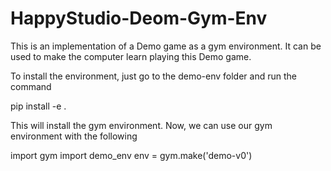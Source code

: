 # HappyStudio-Deom-Gym-Env
This is an implementation of a Demo game as a gym environment. It can be used to make the computer learn playing this Demo game.




To install the environment, just go to the demo-env folder and run the command 

pip install -e .

This will install the gym environment. Now, we can use our gym environment with the following 

import gym
import demo_env
env = gym.make('demo-v0')
